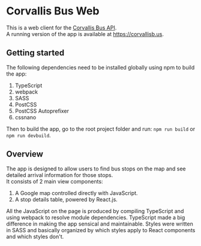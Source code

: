 # Corvallis Bus Web
This is a web client for the [Corvallis Bus API](https://github.com/RikkiGibson/Corvallis-Bus-Server).  
A running version of the app is available at <https://corvallisb.us>.

## Getting started

The following dependencies need to be installed globally using npm to build the app:

1. TypeScript
2. webpack
3. SASS
4. PostCSS
5. PostCSS Autoprefixer
6. cssnano

Then to build the app, go to the root project folder and run:
```npm run build``` or ```npm run devbuild```.

## Overview
The app is designed to allow users to find bus stops on the map and see detailed arrival information for those stops.  
It consists of 2 main view components:

1. A Google map controlled directly with JavaScript.
2. A stop details table, powered by React.js.

All the JavaScript on the page is produced by compiling TypeScript and using webpack to resolve module dependencies. TypeScript made a big difference in making the app sensical and maintainable. Styles were written in SASS and basically organized by which styles apply to React components and which styles don't.
